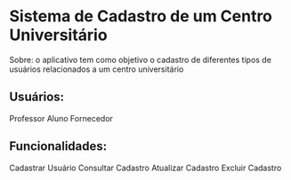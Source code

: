 # Sistema de Cadastro de um Centro Universitário

Sobre: o aplicativo tem como objetivo o cadastro de diferentes tipos de usuários relacionados a um centro universitário

## Usuários:
Professor
Aluno
Fornecedor

## Funcionalidades:
Cadastrar Usuário
Consultar Cadastro
Atualizar Cadastro
Excluir Cadastro

